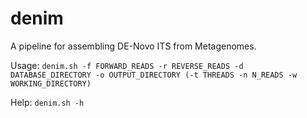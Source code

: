 # denim
A pipeline for assembling DE-Novo ITS from Metagenomes.

Usage: `denim.sh -f FORWARD_READS -r REVERSE_READS -d DATABASE_DIRECTORY -o OUTPUT_DIRECTORY (-t THREADS -n N_READS -w WORKING_DIRECTORY)`

Help: `denim.sh -h`
